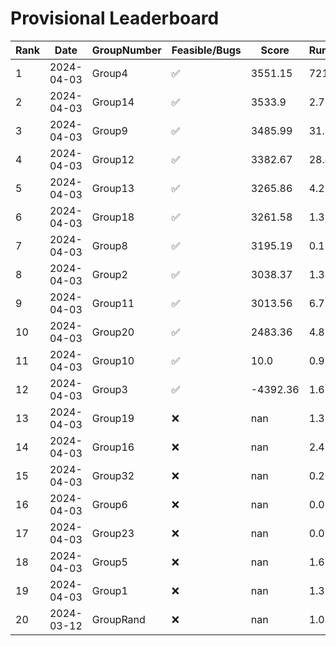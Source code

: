 # Provisional Leaderboard
| Rank | Date | GroupNumber | Feasible/Bugs | Score | Runtime |
| ------ | ------------ | ------------------- |-------------| ------- | ------- |
| 1 | 2024-04-03 | Group4 | ✅ | 3551.15 | 721.35s |
| 2 | 2024-04-03 | Group14 | ✅ | 3533.9 | 2.77s |
| 3 | 2024-04-03 | Group9 | ✅ | 3485.99 | 31.9s |
| 4 | 2024-04-03 | Group12 | ✅ | 3382.67 | 28.47s |
| 5 | 2024-04-03 | Group13 | ✅ | 3265.86 | 4.23s |
| 6 | 2024-04-03 | Group18 | ✅ | 3261.58 | 1.39s |
| 7 | 2024-04-03 | Group8 | ✅ | 3195.19 | 0.12s |
| 8 | 2024-04-03 | Group2 | ✅ | 3038.37 | 1.34s |
| 9 | 2024-04-03 | Group11 | ✅ | 3013.56 | 6.78s |
| 10 | 2024-04-03 | Group20 | ✅ | 2483.36 | 4.81s |
| 11 | 2024-04-03 | Group10 | ✅ | 10.0 | 0.93s |
| 12 | 2024-04-03 | Group3 | ✅ | -4392.36 | 1.68s |
| 13 | 2024-04-03 | Group19 | ❌ | nan | 1.35s |
| 14 | 2024-04-03 | Group16 | ❌ | nan | 2.43s |
| 15 | 2024-04-03 | Group32 | ❌ | nan | 0.27s |
| 16 | 2024-04-03 | Group6 | ❌ | nan | 0.09s |
| 17 | 2024-04-03 | Group23 | ❌ | nan | 0.09s |
| 18 | 2024-04-03 | Group5 | ❌ | nan | 1.66s |
| 19 | 2024-04-03 | Group1 | ❌ | nan | 1.35s |
| 20 | 2024-03-12 | GroupRand | ❌ | nan | 1.02s |

